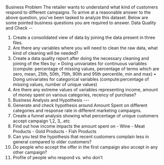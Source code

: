 Business Problem
The retailer wants to understand what kind of customers respond to different campaigns. To 
arrive at a reasonable answer to the above question, you've been tasked to analyze this 
dataset. Below are some pointed business questions you are required to answer.
Data Quality and Check --
1. Create a consolidated view of data by joining the data present in three files.
2. Are there any variables where you will need to clean the raw data, what kind of cleaning will be needed?
3. Create a data quality report after doing the necessary cleaning and joining of the files 
by:
• Doing univariates for continuous variables (compute: percentage of missing values, percentage of terms which are zero, mean, 25th, 50th, 75th, 90th and 95th percentile, min and max)
• Doing univariates for categorical variables (compute:percentage of missing values, number of unique values)
4. Are there any extreme values of variables representing income, amount of money spent on various categories, recency of purchase?
5. Business Analysis and Hypothesis ---
6. Generate and check hypothesis around Amount Spent on different categories and response rate in different marketing campaigns.
7. Create a funnel analysis showing what percentage of unique customers accept campaign 1,2, 3,..etc
8. Find out how income impacts the amount spent on - Wine - Meat Products - Gold Products - Fish Products
9. Can you test the hypothesis that recent customers complain less in general compared to older customers?
10. Do people who accept the offer in the first campaign also accept in any other campaign?
11. Profile of people who respond vs. who don’t
